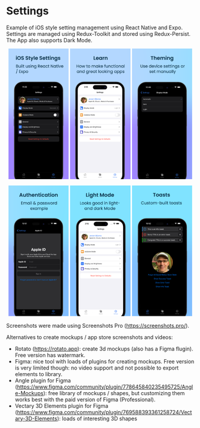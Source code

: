 # Settings

Example of iOS style setting management using React Native and Expo. Settings are managed using Redux-Toolkit and stored using Redux-Persist. The App also supports Dark Mode.

<p float="left" align="middle">
  <img src="assets/screenshots/1.png" width="32%">
  <img src="assets/screenshots/2.png" width="32%">
  <img src="assets/screenshots/3.png" width="32%">
</p>

<p float="left" align="middle">
  <img src="assets/screenshots/4.png" width="32%">
  <img src="assets/screenshots/5.png" width="32%">
  <img src="assets/screenshots/6.png" width="32%">
</p>

Screenshots were made using Screenshots Pro (https://screenshots.pro/).

Alternatives to create mockups / app store screenshots and videos:

- Rotato (https://rotato.app): create 3d mockups (also has a Figma flugin). Free version has watermark.
- Figma: nice tool with loads of plugins for creating mockups. Free version is very limited though: no video support and not possible to export elements to library.
- Angle plugin for Figma (https://www.figma.com/community/plugin/778645840235495725/Angle-Mockups): free library of mockups / shapes, but customizing them works best with the paid version of Figma (Professional).
- Vectary 3D Elements plugin for Figma (https://www.figma.com/community/plugin/769588393361258724/Vectary-3D-Elements): loads of interesting 3D shapes
